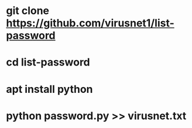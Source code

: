 # git clone https://github.com/virusnet1/list-password
# cd list-password
# apt install python
# python password.py >> virusnet.txt
